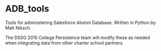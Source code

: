# ADB_tools
Tools for administering Salesforce Alumni Database. Written in Python by Matt Niksch.

The DSSG 2015 College Persistence team will modify these as needed when integrating data from other charter school partners.
